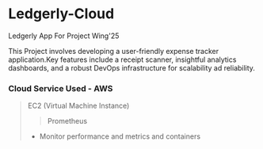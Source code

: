 # Ledgerly-Cloud
Ledgerly App For Project Wing'25

This Project involves developing a user-friendly expense tracker application.Key features include a receipt scanner, insightful analytics dashboards, and a robust DevOps infrastructure for scalability ad reliability.

### Cloud Service Used - AWS
> EC2 (Virtual Machine Instance)
>> Prometheus
> - Monitor performance and metrics and containers


